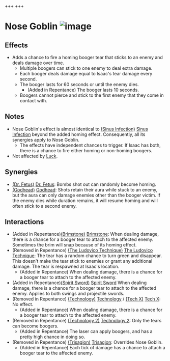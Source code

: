 +++
+++

 # Nose Goblin ![image](/image/Nose_Goblin.png) 

Effects
---------


* Adds a chance to fire a homing booger tear that sticks to an enemy and deals damage over time.
	+ Multiple boogers can stick to one enemy to deal extra damage.
	+ Each booger deals damage equal to Isaac's tear damage every second.
	+ The booger lasts for 60 seconds or until the enemy dies.
		- (Added in Repentance) The booger lasts 10 seconds.
	+ Boogers cannot pierce and stick to the first enemy that they come in contact with.


Notes
-------


* Nose Goblin's effect is almost identical to [(Sinus Infection)](/wiki/Sinus_Infection "Sinus Infection") [Sinus Infection](/wiki/Sinus_Infection "Sinus Infection") beyond the added homing effect. Consequently, all its synergies apply to Nose Goblin.
	+ The effects have independent chances to trigger. If Isaac has both, there is a chance to fire either homing or non-homing boogers.
* Not affected by [Luck](/wiki/Luck "Luck").


Synergies
-----------


* [(Dr. Fetus)](/wiki/Dr._Fetus "Dr. Fetus") [Dr. Fetus](/wiki/Dr._Fetus "Dr. Fetus"): Bombs shot out can randomly become homing.
* [(Godhead)](/wiki/Godhead "Godhead") [Godhead](/wiki/Godhead "Godhead"): Shots retain their aura while stuck to an enemy, but the aura can only damage enemies other than the booger victim. If the enemy dies while duration remains, it will resume homing and will often stick to a second enemy.


Interactions
--------------


* (Added in Repentance)[(Brimstone)](/wiki/Brimstone "Brimstone") [Brimstone](/wiki/Brimstone "Brimstone"): When dealing damage, there is a chance for a booger tear to attach to the affected enemy. Sometimes the brim will snap because of its homing effect.
* (Removed in Repentance) [(The Ludovico Technique)](/wiki/The_Ludovico_Technique "The Ludovico Technique") [The Ludovico Technique](/wiki/The_Ludovico_Technique "The Ludovico Technique"): The tear has a random chance to turn green and disappear. This doesn't make the tear stick to enemies or grant any additional damage. The tear is respawned at Isaac's location.
	+ (Added in Repentance) When dealing damage, there is a chance for a booger tear to attach to the affected enemy.
* (Added in Repentance)[(Spirit Sword)](/wiki/Spirit_Sword "Spirit Sword") [Spirit Sword](/wiki/Spirit_Sword "Spirit Sword") When dealing damage, there is a chance for a booger tear to attach to the affected enemy. Applies to both swings and projectile swords.
* (Removed in Repentance) [(Technology)](/wiki/Technology "Technology") [Technology](/wiki/Technology "Technology") / [(Tech X)](/wiki/Tech_X "Tech X") [Tech X](/wiki/Tech_X "Tech X"): No effect.
	+ (Added in Repentance) When dealing damage, there is a chance for a booger tear to attach to the affected enemy.
* (Removed in Repentance) [(Technology 2)](/wiki/Technology_2 "Technology 2") [Technology 2](/wiki/Technology_2 "Technology 2"): Only the tears can become boogers.
	+ (Added in Repentance) The laser can apply boogers, and has a pretty high chance in doing so.
* (Removed in Repentance) [(Trisagion)](/wiki/Trisagion "Trisagion") [Trisagion](/wiki/Trisagion "Trisagion"): Overrides Nose Goblin.
	+ (Added in Repentance) Each tick of damage has a chance to attach a booger tear to the affected enemy.


  




